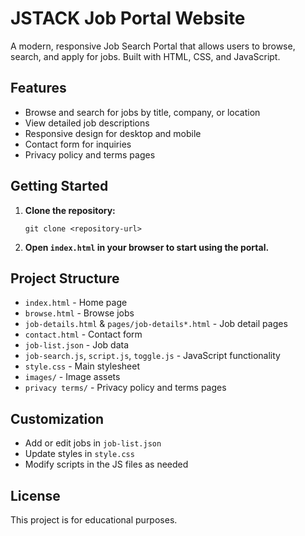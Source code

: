 # JSTACK Job Portal Website

A modern, responsive Job Search Portal that allows users to browse, search, and apply for jobs. Built with HTML, CSS, and JavaScript.

## Features

- Browse and search for jobs by title, company, or location
- View detailed job descriptions
- Responsive design for desktop and mobile
- Contact form for inquiries
- Privacy policy and terms pages

## Getting Started

1. **Clone the repository:**
   ```
   git clone <repository-url>
   ```
2. **Open `index.html` in your browser to start using the portal.**

## Project Structure

- `index.html` - Home page
- `browse.html` - Browse jobs
- `job-details.html` & `pages/job-details*.html` - Job detail pages
- `contact.html` - Contact form
- `job-list.json` - Job data
- `job-search.js`, `script.js`, `toggle.js` - JavaScript functionality
- `style.css` - Main stylesheet
- `images/` - Image assets
- `privacy terms/` - Privacy policy and terms pages

## Customization

- Add or edit jobs in `job-list.json`
- Update styles in `style.css`
- Modify scripts in the JS files as needed

## License

This project is for educational purposes.

